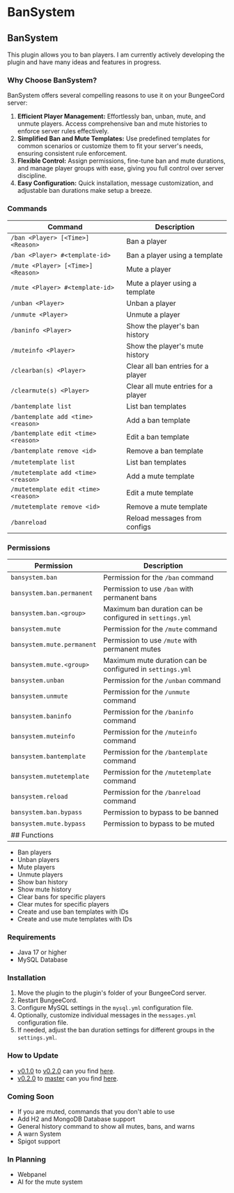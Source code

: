 # BanSystem

## BanSystem

This plugin allows you to ban players. I am currently actively developing the plugin and have many ideas and features in progress.

### Why Choose BanSystem?

BanSystem offers several compelling reasons to use it on your BungeeCord server:

1. **Efficient Player Management:** Effortlessly ban, unban, mute, and unmute players. Access comprehensive ban and mute histories to enforce server rules effectively.
2. **Simplified Ban and Mute Templates:** Use predefined templates for common scenarios or customize them to fit your server's needs, ensuring consistent rule enforcement.
3. **Flexible Control:** Assign permissions, fine-tune ban and mute durations, and manage player groups with ease, giving you full control over server discipline.
4. **Easy Configuration:** Quick installation, message customization, and adjustable ban durations make setup a breeze.

### Commands

| Command                              | Description                         |
| ------------------------------------ | ----------------------------------- |
| `/ban <Player> [<Time>] <Reason>`    | Ban a player                        |
| `/ban <Player> #<template-id>`       | Ban a player using a template       |
| `/mute <Player> [<Time>] <Reason>`   | Mute a player                       |
| `/mute <Player> #<template-id>`      | Mute a player using a template      |
| `/unban <Player>`                    | Unban a player                      |
| `/unmute <Player>`                   | Unmute a player                     |
| `/baninfo <Player>`                  | Show the player's ban history       |
| `/muteinfo <Player>`                 | Show the player's mute history      |
| `/clearban(s) <Player>`              | Clear all ban entries for a player  |
| `/clearmute(s) <Player>`             | Clear all mute entries for a player |
| `/bantemplate list`                  | List ban templates                  |
| `/bantemplate add <time> <reason>`   | Add a ban template                  |
| `/bantemplate edit <time> <reason>`  | Edit a ban template                 |
| `/bantemplate remove <id>`           | Remove a ban template               |
| `/mutetemplate list`                 | List ban templates                  |
| `/mutetemplate add <time> <reason>`  | Add a mute template                 |
| `/mutetemplate edit <time> <reason>` | Edit a mute template                |
| `/mutetemplate remove <id>`          | Remove a mute template              |
| `/banreload`                         | Reload messages from configs        |

### Permissions

| Permission                 | Description                                               |
| -------------------------- | --------------------------------------------------------- |
| `bansystem.ban`            | Permission for the `/ban` command                         |
| `bansystem.ban.permanent`  | Permission to use `/ban` with permanent bans              |
| `bansystem.ban.<group>`    | Maximum ban duration can be configured in `settings.yml`  |
| `bansystem.mute`           | Permission for the `/mute` command                        |
| `bansystem.mute.permanent` | Permission to use `/mute` with permanent mutes            |
| `bansystem.mute.<group>`   | Maximum mute duration can be configured in `settings.yml` |
| `bansystem.unban`          | Permission for the `/unban` command                       |
| `bansystem.unmute`         | Permission for the `/unmute` command                      |
| `bansystem.baninfo`        | Permission for the `/baninfo` command                     |
| `bansystem.muteinfo`       | Permission for the `/muteinfo` command                    |
| `bansystem.bantemplate`    | Permission for the `/bantemplate` command                 |
| `bansystem.mutetemplate`   | Permission for the `/mutetemplate` command                |
| `bansystem.reload`         | Permission for the `/banreload` command                   |
| `bansystem.ban.bypass`     | Permission to bypass to be banned                         |
| `bansystem.mute.bypass`    | Permission to bypass to be muted                          |
| ## Functions               |                                                           |

* Ban players
* Unban players
* Mute players
* Unmute players
* Show ban history
* Show mute history
* Clear bans for specific players
* Clear mutes for specific players
* Create and use ban templates with IDs
* Create and use mute templates with IDs

### Requirements

* Java 17 or higher
* MySQL Database

### Installation

1. Move the plugin to the plugin's folder of your BungeeCord server.
2. Restart BungeeCord.
3. Configure MySQL settings in the `mysql.yml` configuration file.
4. Optionally, customize individual messages in the `messages.yml` configuration file.
5. If needed, adjust the ban duration settings for different groups in the `settings.yml`.

### How to Update

* [v0.1.0](https://github.com/BachErik-Team/BanSystem/releases/tag/v0.1.0) to [v0.2.0](https://github.com/BachErik-Team/BanSystem/releases/tag/v0.2.0) can you find [here](https://docs.bacherik.eu/bansystem/how-to-update/v0.1.0-to-v0.2.0).
* [v0.2.0](https://github.com/BachErik-Team/BanSystem/releases/tag/v0.2.0) to [master](https://github.com/BachErik-Team/BanSystem/tree/master) can you find [here](https://docs.bacherik.eu/bansystem/how-to-update/v0.2.0-to-master).

### Coming Soon

* If you are muted, commands that you don't able to use
* Add H2 and MongoDB Database support
* General history command to show all mutes, bans, and warns
* A warn System
* Spigot support

### In Planning

* Webpanel
* AI for the mute system
